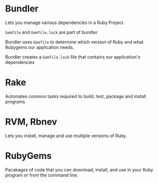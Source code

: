 # Bundler

Lets you manage various dependencies in a Ruby Project.

`Gemfile` and `Gemfile.lock` are part of bundler

Bundler uses `Gemfile` to determine which version of Ruby and what Rubygems our application needs.

Bundler creates a `Gemfile.lock` file that contains our application's dependencies

# Rake

Automates common tasks required to build, test, package and install programs


# RVM, Rbnev

Lets you install, manage and use multiple versions of Ruby.

# RubyGems

Pacakages of code that you can download, install, and use in your Ruby program or from the command line.